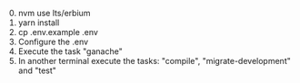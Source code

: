 0. nvm use lts/erbium
1. yarn install
2. cp .env.example .env
3. Configure the .env
4. Execute the task "ganache"
5. In another terminal execute the tasks: "compile", "migrate-development" and "test"
